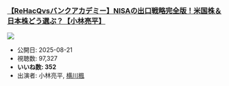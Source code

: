 ### [【ReHacQvsバンクアカデミー】NISAの出口戦略完全版！米国株＆日本株どう選ぶ？【小林亮平】](https://www.youtube.com/watch?v=3MeO6NcrJEk)
[![](https://img.youtube.com/vi/3MeO6NcrJEk/sddefault.jpg)](https://www.youtube.com/watch?v=3MeO6NcrJEk)
-   公開日: 2025-08-21
-   視聴数: 97,327
-   **いいね数: 352**
-   出演者: 小林亮平, [横川楓](/rehacq_fan/people/横川楓 "wikilink")
